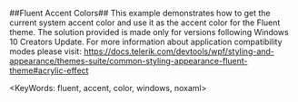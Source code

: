 ##Fluent Accent Colors##
This example demonstrates how to get the current system accent color and use it as the accent color for the Fluent theme. 
The solution provided is made only for versions following Windows 10 Creators Update. For more information about application compatibility modes please visit:
https://docs.telerik.com/devtools/wpf/styling-and-appearance/themes-suite/common-styling-appearance-fluent-theme#acrylic-effect

<KeyWords: fluent, accent, color, windows, noxaml>